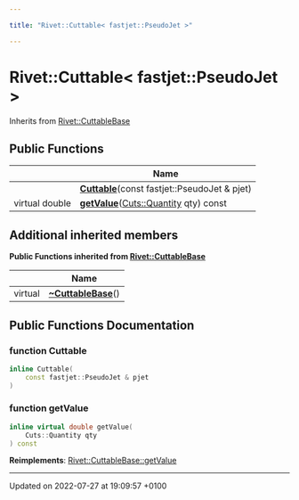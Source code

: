 ```yaml
---

title: "Rivet::Cuttable< fastjet::PseudoJet >"

---
```


# Rivet::Cuttable< fastjet::PseudoJet >





Inherits from [Rivet::CuttableBase](http://example.org/classes/classrivet_1_1cuttablebase/)

## Public Functions

|                | Name           |
| -------------- | -------------- |
| | **[Cuttable](http://example.org/classes/classrivet_1_1cuttable_3_01fastjet_1_1pseudojet_01_4/#function-cuttable)**(const fastjet::PseudoJet & pjet) |
| virtual double | **[getValue](http://example.org/classes/classrivet_1_1cuttable_3_01fastjet_1_1pseudojet_01_4/#function-getvalue)**(<a href="http://example.org/namespaces/namespacerivet_1_1cuts/#enum-quantity">Cuts::Quantity</a> qty) const |

## Additional inherited members

**Public Functions inherited from [Rivet::CuttableBase](http://example.org/classes/classrivet_1_1cuttablebase/)**

|                | Name           |
| -------------- | -------------- |
| virtual | **[~CuttableBase](http://example.org/classes/classrivet_1_1cuttablebase/#function-~cuttablebase)**() |


## Public Functions Documentation

### function Cuttable

```cpp
inline Cuttable(
    const fastjet::PseudoJet & pjet
)
```


### function getValue

```cpp
inline virtual double getValue(
    Cuts::Quantity qty
) const
```


**Reimplements**: [Rivet::CuttableBase::getValue](http://example.org/classes/classrivet_1_1cuttablebase/#function-getvalue)


-------------------------------

Updated on 2022-07-27 at 19:09:57 +0100